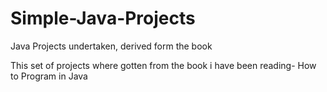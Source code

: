 # Simple-Java-Projects
Java Projects undertaken, derived form the book

This set of projects where gotten from the book i have been reading- How to Program in Java
